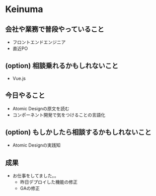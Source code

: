 # Keinuma


## 会社や業務で普段やっていること

- フロントエンドエンジニア
- 直近PO

## (option) 相談乗れるかもしれないこと

- Vue.js

## 今日やること

- Atomic Designの原文を読む
- コンポーネント開発で気をつけることの言語化

## (option) もしかしたら相談するかもしれないこと

- Atomic Designの実践知

## 成果
- お仕事をしてました。。
  - 昨日デプロイした機能の修正
  - GAの修正
